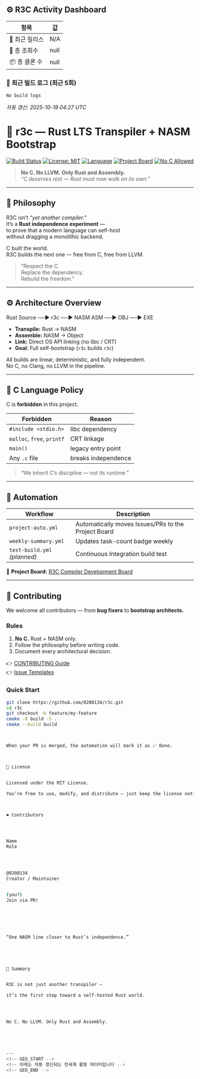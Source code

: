 
<!-- DASHBOARD_START -->
## ⚙️ R3C Activity Dashboard

| 항목 | 값 |
|------|----|
| 🧩 최근 릴리스 | N/A |
| 👀 총 조회수 | null |
| 📦 총 클론 수 | null |

### 🧠 최근 빌드 로그 (최근 5회)
```
No build logs
```

_자동 갱신: 2025-10-19 04:27 UTC_
<!-- DASHBOARD_END -->

# 🦀 r3c — Rust LTS Transpiler + NASM Bootstrap

[![Build Status](https://img.shields.io/badge/build-passing-brightgreen)](https://github.com/0200134/r3c/actions)
[![License: MIT](https://img.shields.io/badge/license-MIT-blue.svg)](https://github.com/0200134/r3c/blob/main/LICENSE)
[![Language](https://img.shields.io/badge/language-Rust%20%2B%20NASM-orange)](#)
[![Project Board](https://img.shields.io/badge/board-R3C%20Compiler%20Dev-blueviolet)](https://github.com/0200134/r3c/projects)
[![No C Allowed](https://img.shields.io/badge/C%20code-forbidden-red)](#)

> **No C. No LLVM. Only Rust and Assembly.**  
> _“C deserves rest — Rust must now walk on its own.”_

---

## 🧠 Philosophy

R3C isn’t *“yet another compiler.”*  
It’s a **Rust independence experiment** —  
to prove that a modern language can self-host  
without dragging a monolithic backend.

C built the world.  
R3C builds the next one — free from C, free from LLVM.

> “Respect the C.  
> Replace the dependency.  
> Rebuild the freedom.”

---

## ⚙️ Architecture Overview




Rust Source  ──▶  r3c  ──▶  NASM ASM  ──▶  OBJ  ──▶  EXE



- **Transpile:** Rust → NASM  
- **Assemble:** NASM → Object  
- **Link:** Direct OS API linking (no libc / CRT)  
- **Goal:** Full self-bootstrap (`r3c` builds `r3c`)

All builds are linear, deterministic, and fully independent.  
No C, no Clang, no LLVM in the pipeline.

---

## 🚫 C Language Policy

C is **forbidden** in this project.

| Forbidden | Reason |
|------------|--------|
| `#include <stdio.h>` | libc dependency |
| `malloc`, `free`, `printf` | CRT linkage |
| `main()` | legacy entry point |
| Any `.c` file | breaks independence |

> “We inherit C’s discipline — not its runtime.”

---

## 🤖 Automation

| Workflow | Description |
|-----------|-------------|
| `project-auto.yml` | Automatically moves Issues/PRs to the Project Board |
| `weekly-summary.yml` | Updates task-count badge weekly |
| `test-build.yml` *(planned)* | Continuous Integration build test |

🔗 **Project Board:** [R3C Compiler Development Board](https://github.com/0200134/r3c/projects)

---

## 🤝 Contributing

We welcome all contributors — from **bug fixers** to **bootstrap architects.**

### Rules
1. **No C.** Rust + NASM only.  
2. Follow the philosophy before writing code.  
3. Document every architectural decision.

👉 [CONTRIBUTING Guide](https://github.com/0200134/r3c/blob/main/CONTRIBUTING.md)  
👉 [Issue Templates](https://github.com/0200134/r3c/issues/new/choose)

### Quick Start

```bash
git clone https://github.com/0200134/r3c.git
cd r3c
git checkout -b feature/my-feature
cmake -B build -S .
cmake --build build



When your PR is merged, the automation will mark it as ✅ Done.



🧾 License


Licensed under the MIT License.

You’re free to use, modify, and distribute — just keep the license notice.



❤️ Contributors




Name
Role




@0200134
Creator / Maintainer


(you?)
Join via PR!






“One NASM line closer to Rust’s independence.”





🏁 Summary


R3C is not just another transpiler —

it’s the first step toward a self-hosted Rust world.




No C. No LLVM. Only Rust and Assembly.





---
<!-- GEO_START -->
<!-- 아래는 자동 갱신되는 전세계 활동 데이터입니다 -->
<!-- GEO_END -->
